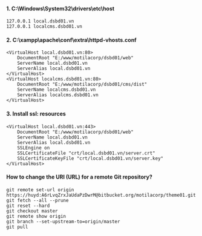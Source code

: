 #### 1. C:\Windows\System32\drivers\etc\host
```
127.0.0.1 local.dsbd01.vn
127.0.0.1 localcms.dsbd01.vn
```

#### 2. C:\xampp\apache\conf\extra\httpd-vhosts.conf
```
<VirtualHost local.dsbd01.vn:80>
    DocumentRoot "E:/www/motilacorp/dsbd01/web"
    ServerName local.dsbd01.vn
    ServerAlias local.dsbd01.vn
</VirtualHost>
<VirtualHost localcms.dsbd01.vn:80>
    DocumentRoot "E:/www/motilacorp/dsbd01/cms/dist"
    ServerName localcms.dsbd01.vn
    ServerAlias localcms.dsbd01.vn
</VirtualHost>
```

#### 3. Install ssl: resources
```
<VirtualHost local.dsbd01.vn:443>
    DocumentRoot "E:/www/motilacorp/dsbd01/web"
    ServerName local.dsbd01.vn
    ServerAlias local.dsbd01.vn
    SSLEngine on
    SSLCertificateFile "crt/local.dsbd01.vn/server.crt"
    SSLCertificateKeyFile "crt/local.dsbd01.vn/server.key"
</VirtualHost>
```

#### How to change the URI (URL) for a remote Git repository?
```
git remote set-url origin https://huyd:A6rLvqZrxJaUdaPzDwrM@bitbucket.org/motilacorp/theme01.git
git fetch --all --prune
git reset --hard
git checkout master
git remote show origin
git branch --set-upstream-to=origin/master
git pull
```